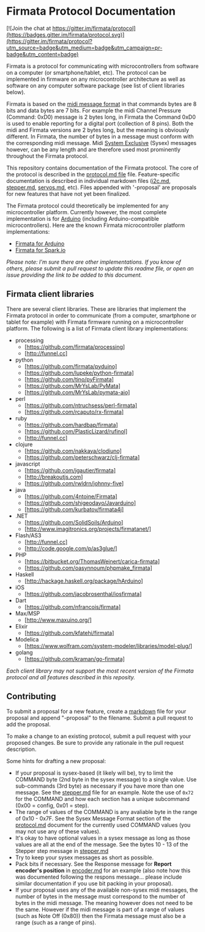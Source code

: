 # Firmata Protocol Documentation

[![Join the chat at https://gitter.im/firmata/protocol](https://badges.gitter.im/firmata/protocol.svg)](https://gitter.im/firmata/protocol?utm_source=badge&utm_medium=badge&utm_campaign=pr-badge&utm_content=badge)

Firmata is a protocol for communicating with microcontrollers from software on a computer (or smartphone/tablet, etc). The protocol can be implemented in firmware on any microcontroller architecture as well as software on any computer software package (see list of client libraries below).

Firmata is based on the [midi message format](http://www.midi.org/techspecs/midimessages.php) in that commands bytes are 8 bits and data bytes are 7 bits. For example the midi Channel Pressure (Command: 0xD0) message is 2 bytes long, in Firmata the Command 0xD0 is used to enable reporting for a digital port (collection of 8 pins). Both the midi and Firmata versions are 2 bytes long, but the meaning is obviously different. In Firmata, the number of bytes in a message must conform with the corresponding midi message. Midi [System Exclusive](http://www.2writers.com/eddie/tutsysex.htm) (Sysex) messages however, can be any length and are therefore used most prominently throughout the Firmata protocol.

This repository contains documentation of the Firmata protocol. The core of the protocol is described in the [protocol.md file](protocol.md) file. Feature-specific documentation is described in individual markdown files ([i2c.md](i2c.md), [stepper.md](stepper.md), [servos.md](servos.md), etc). Files appended with '-proposal' are proposals for new features that have not yet been finalized.

The Firmata protocol could theoretically be implemented for any microcontroller platform. Currently however, the most complete implementation is for [Arduino](http://arduino.cc) (including Arduino-compatible microcontrollers). Here are the known Firmata microcontroller platform implementations:

* [Firmata for Arduino](https://github.com/firmata/arduino)
* [Firmata for Spark.io](https://github.com/firmata/spark)


*Please note: I'm sure there are other implementations. If you know of others, please submit a pull request to update this readme file, or open an issue providing the link to be added to this document.*

## Firmata client libraries
There are several client libraries. These are libraries that implement the Firmata protocol in order to communicate (from a computer, smartphone or tablet for example) with Firmata firmware running on a microcontroller platform. The following is a list of Firmata client library implementations:

* processing
  * [https://github.com/firmata/processing]
  * [http://funnel.cc]
* python
  * [https://github.com/firmata/pyduino]
  * [https://github.com/lupeke/python-firmata]
  * [https://github.com/tino/pyFirmata]
  * [https://github.com/MrYsLab/PyMata]
  * [https://github.com/MrYsLab/pymata-aio]
* perl
  * [https://github.com/ntruchsess/perl-firmata]
  * [https://github.com/rcaputo/rx-firmata]
* ruby
  * [https://github.com/hardbap/firmata]
  * [https://github.com/PlasticLizard/rufinol]
  * [http://funnel.cc]
* clojure
  * [https://github.com/nakkaya/clodiuno]
  * [https://github.com/peterschwarz/clj-firmata]
* javascript
  * [https://github.com/jgautier/firmata]
  * [http://breakoutjs.com]
  * [https://github.com/rwldrn/johnny-five]
* java
  * [https://github.com/4ntoine/Firmata]
  * [https://github.com/shigeodayo/Javarduino]
  * [https://github.com/kurbatov/firmata4j]
* .NET
  * [https://github.com/SolidSoils/Arduino]
  * [http://www.imagitronics.org/projects/firmatanet/]
* Flash/AS3
  * [http://funnel.cc]
  * [http://code.google.com/p/as3glue/]
* PHP
  * [https://bitbucket.org/ThomasWeinert/carica-firmata]
  * [https://github.com/oasynnoum/phpmake_firmata]
* Haskell
  * [http://hackage.haskell.org/package/hArduino]
* iOS
  * [https://github.com/jacobrosenthal/iosfirmata]
* Dart
  * [https://github.com/nfrancois/firmata]
* Max/MSP
  * [http://www.maxuino.org/]
* Elixir
  * [https://github.com/kfatehi/firmata]
* Modelica
  * [https://www.wolfram.com/system-modeler/libraries/model-plug/]
* golang
  * [https://github.com/kraman/go-firmata] 

*Each client library may not support the most recent version of the Firmata protocol and all features described in this reposity.*

## Contributing

To submit a proposal for a new feature, create a [markdown](https://help.github.com/articles/github-flavored-markdown/) file for your proposal and append "-proposal" to the filename. Submit a pull request to add the proposal.

To make a change to an existing protocol, submit a pull request with your proposed changes. Be sure to provide any rationale in the pull request description.

Some hints for drafting a new proposal:

* If your proposal is sysex-based (it likely will be), try to limit the COMMAND byte (2nd byte in the sysex message) to a single value. Use sub-commands (3rd byte) as necessary if you have more than one message. See the [stepper.md](stepper.md) file for an example. Note the use of `0x72` for the COMMAND and how each section has a unique subcommand (0x00 = config, 0x01 = step).
* The range of values of the COMMAND is any avaliable byte in the range of 0x10 - 0x7F. See the Sysex Message Format section of the [protocol.md](protocol.md) document for the currently used COMMAND values (you may not use any of these values).
* It's okay to have optional values in a sysex message as long as those values are all at the end of the message. See the bytes 10 - 13 of the Stepper step message in [stepper.md](stepper.md)
* Try to keep your sysex messages as short as possible.
* Pack bits if necessary. See the Response message for **Report encoder's position** in [encoder.md](encoder.md) for an example (also note how this was documented following the respons message... please include similar documentation if you use bit packing in your proposal).
* If your proposal uses any of the available non-sysex midi messages, the number of bytes in the message must correspond to the number of bytes in the midi message. The meaning however does not need to be the same. However if the midi message is part of a range of values (such as Note Off (0x80)) then the Firmata message must also be a range (such as a range of pins).
